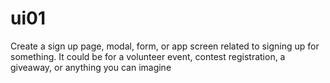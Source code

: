 # ui01
Create a sign up page, modal, form, or app screen related to signing up for something. It could be for a volunteer event, contest registration, a giveaway, or anything you can imagine
